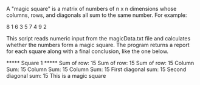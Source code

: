 A "magic square" is a matrix of numbers of n x n dimensions whose columns, rows, and diagonals all sum to the same number. 
For example:

8 1 6
3 5 7
4 9 2

This script reads numeric input from the magicData.txt file and calculates whether the numbers form a magic square. The program 
returns a report for each square along with a final conclusion, like the one below.

***** Square 1 *****
Sum of row: 15
Sum of row: 15
Sum of row: 15
Column Sum: 15
Column Sum: 15
Column Sum: 15
First diagonal sum: 15
Second diagonal sum: 15
This is a magic square

